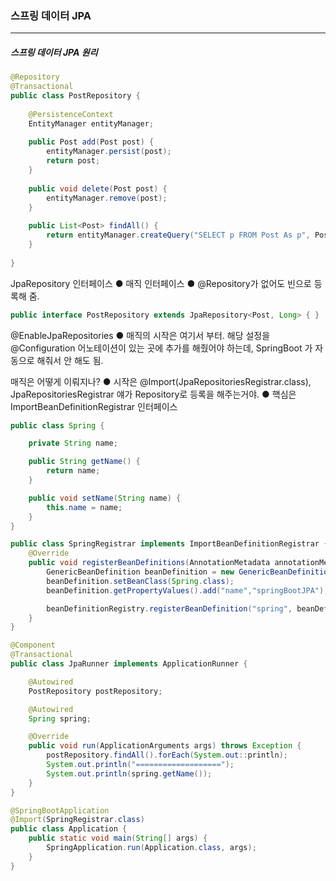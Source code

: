 <h3>스프링 데이터 JPA</h3>
<hr/>
<h5>스프링 데이터 JPA 원리</h5>

```java
@Repository
@Transactional
public class PostRepository {
    
    @PersistenceContext
    EntityManager entityManager;
    
    public Post add(Post post) {
        entityManager.persist(post);
        return post;
    }
    
    public void delete(Post post) {
        entityManager.remove(post);
    }
    
    public List<Post> findAll() {
        return entityManager.createQuery("SELECT p FROM Post As p", Post.class).getResultList();
    }
    
}
```

JpaRepository 인터페이스
● 매직 인터페이스
● @Repository가 없어도 빈으로 등록해 줌.

```java
public interface PostRepository extends JpaRepository<Post, Long> { }
```

@EnableJpaRepositories
● 매직의 시작은 여기서 부터. 해당 설정을 @Configuration 어노테이션이 있는 곳에 추가를 해줬어야 하는데, SpringBoot 가 자동으로 해줘서 안 해도 됨.

매직은 어떻게 이뤄지나?
● 시작은 @Import(JpaRepositoriesRegistrar.class), JpaRepositoriesRegistrar 얘가 Repository로 등록을 해주는거야. 
● 핵심은 ImportBeanDefinitionRegistrar 인터페이스

```java
public class Spring {

    private String name;

    public String getName() {
        return name;
    }

    public void setName(String name) {
        this.name = name;
    }
}
```

```java
public class SpringRegistrar implements ImportBeanDefinitionRegistrar {
    @Override
    public void registerBeanDefinitions(AnnotationMetadata annotationMetadata, BeanDefinitionRegistry beanDefinitionRegistry) {
        GenericBeanDefinition beanDefinition = new GenericBeanDefinition();
        beanDefinition.setBeanClass(Spring.class);
        beanDefinition.getPropertyValues().add("name","springBootJPA");

        beanDefinitionRegistry.registerBeanDefinition("spring", beanDefinition);
    }
}
```

```java
@Component
@Transactional
public class JpaRunner implements ApplicationRunner {

    @Autowired
    PostRepository postRepository;

    @Autowired
    Spring spring;

    @Override
    public void run(ApplicationArguments args) throws Exception {
        postRepository.findAll().forEach(System.out::println);
        System.out.println("===================");
        System.out.println(spring.getName());
    }
}
```

```java
@SpringBootApplication
@Import(SpringRegistrar.class)
public class Application {
    public static void main(String[] args) {
        SpringApplication.run(Application.class, args);
    }
}
```

